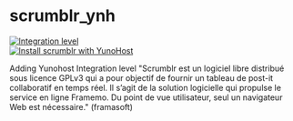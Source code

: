 # scrumblr_ynh
[![Integration level](https://dash.yunohost.org/integration/scrumblr.svg)](https://dash.yunohost.org/appci/app/scrumblr)  
[![Install scrumblr with YunoHost](https://install-app.yunohost.org/install-with-yunohost.png)](https://install-app.yunohost.org/?app=scrumblr)

Adding Yunohost Integration level
"Scrumblr est un logiciel libre distribué sous licence GPLv3 qui a pour objectif de fournir un tableau de post-it collaboratif en temps réel. Il s’agit de la solution logicielle qui propulse le service en ligne Framemo. Du point de vue utilisateur, seul un navigateur Web est nécessaire." (framasoft)
